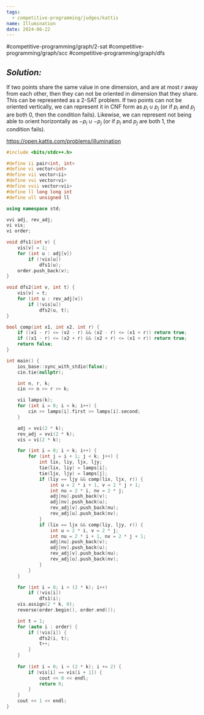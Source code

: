 ```yaml
---
tags:
  - competitive-programming/judges/kattis
name: Illumination
date: 2024-06-22
---
```

#competitive-programming/graph/2-sat #competitive-programming/graph/scc #competitive-programming/graph/dfs 
## _Solution:_
If two points share the same value in one dimension, and are at most $r$ away from each other, then they can not be oriented in dimension that they share. This can be represented as a 2-SAT problem. If two points can not be oriented vertically, we can represent it in CNF form as $p_{i}\cup p_{j}$ (or if $p_i$ and $p_j$ are both 0, then the condition fails). Likewise, we can represent not being able to orient horizontally as $-p_{i}\cup-p_{j}$ (or if $p_i$ and $p_j$ are both 1, the condition fails).

https://open.kattis.com/problems/illumination
```cpp
#include <bits/stdc++.h>

#define ii pair<int, int>
#define vi vector<int>
#define vii vector<ii>
#define vvi vector<vi>
#define vvii vector<vii>
#define ll long long int
#define ull unsigned ll

using namespace std;

vvi adj, rev_adj;
vi vis;
vi order;

void dfs1(int v) {
    vis[v] = 1;
    for (int u : adj[v])
        if (!vis[u])
            dfs1(u);
    order.push_back(v);
}

void dfs2(int v, int t) {
    vis[v] = t;
    for (int u : rev_adj[v])
        if (!vis[u])
            dfs2(u, t);
}

bool comp(int x1, int x2, int r) {
    if ((x1 - r) <= (x2 - r) && (x2 - r) <= (x1 + r)) return true;
    if ((x1 - r) <= (x2 + r) && (x2 + r) <= (x1 + r)) return true;
    return false;
}

int main() {
    ios_base::sync_with_stdio(false);
    cin.tie(nullptr);

    int n, r, k;
    cin >> n >> r >> k;

    vii lamps(k);
    for (int i = 0; i < k; i++) {
        cin >> lamps[i].first >> lamps[i].second;
    }

    adj = vvi(2 * k);
    rev_adj = vvi(2 * k);
    vis = vi(2 * k);

    for (int i = 0; i < k; i++) {
        for (int j = i + 1; j < k; j++) {
            int lix, liy, ljx, ljy;
            tie(lix, liy) = lamps[i];
            tie(ljx, ljy) = lamps[j];
            if (liy == ljy && comp(lix, ljx, r)) {
                int u = 2 * i + 1, v = 2 * j + 1;
                int nu = 2 * i, nv = 2 * j;
                adj[nu].push_back(v);
                adj[nv].push_back(u);
                rev_adj[v].push_back(nu);
                rev_adj[u].push_back(nv);
            }
            if (lix == ljx && comp(liy, ljy, r)) {
                int u = 2 * i, v = 2 * j;
                int nu = 2 * i + 1, nv = 2 * j + 1;
                adj[nu].push_back(v);
                adj[nv].push_back(u);
                rev_adj[v].push_back(nu);
                rev_adj[u].push_back(nv);
            }
        }
    }

    for (int i = 0; i < (2 * k); i++)
        if (!vis[i])
            dfs1(i);
    vis.assign(2 * k, 0);
    reverse(order.begin(), order.end());

    int t = 1;
    for (auto i : order) {
        if (!vis[i]) {
            dfs2(i, t);
            t++;
        }
    }
    
    for (int i = 0; i < (2 * k); i += 2) {
        if (vis[i] == vis[i + 1]) {
            cout << 0 << endl;
            return 0;
        }
    }
    cout << 1 << endl;
}
```